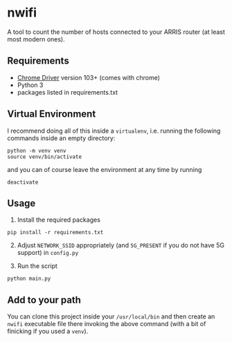 # nwifi
A tool to count the number of hosts connected to your ARRIS router (at least most modern ones).

## Requirements
- [Chrome Driver](https://chromedriver.chromium.org/downloads) version 103+ (comes with chrome)
- Python 3
- packages listed in requirements.txt

## Virtual Environment 
I recommend doing all of this inside a `virtualenv`, i.e. running the following commands inside an empty directory:
```
python -m venv venv
source venv/bin/activate
```
and you can of course leave the environment at any time by running
```
deactivate
```

## Usage
1. Install the required packages
```
pip install -r requirements.txt
```
2. Adjust `NETWORK_SSID` appropriately (and `5G_PRESENT` if you do not have 5G support) in `config.py`

3. Run the script
```
python main.py
```

## Add to your path
You can clone this project inside your `/usr/local/bin` and then create an `nwifi` executable file there invoking the above command (with a bit of finicking if you used a `venv`).

